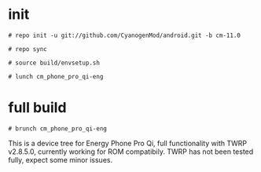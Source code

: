 # init
    # repo init -u git://github.com/CyanogenMod/android.git -b cm-11.0
    
    # repo sync
    
    # source build/envsetup.sh
    
    # lunch cm_phone_pro_qi-eng


# full build
    # brunch cm_phone_pro_qi-eng

This is a device tree for Energy Phone Pro Qi, full functionality with TWRP v2.8.5.0, currently working for ROM compatibily.
TWRP has not been tested fully, expect some minor issues.

